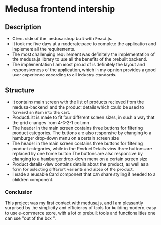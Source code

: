 # Medusa frontend intership

<h2>Description</h2>

<ul> 
<li>Client side of the medusa shop built with React.js.

</li>
<li>
It took me five days at a moderate pace to complete the application and implement all the requirements.
</li>
<li>
The most challenging requirement was definitely the implementation of the medusa.js library to use all the benefits of the prebuilt backend.
</li>
<li>
The implementation I am most proud of is definitely the layout and responsiveness of the application, which in my opinion provides a good user experience according to all industry standards.

</li>
</ul>

<h2>Structure</h2>

<ul>
<li>
It contains main screen with the list of products recieved from the medusa-backend,
and the product details which could be used to forward an item into the cart.
</li>
<li>
ProductList is made to fit four different screen sizes, in such a way that the grid changes from 4-3-2-1 column
</li>
<li>
The header in the main screen contains three buttons for filtering product categories.
The buttons are also responsive by changing to a hamburger drop-down menu on a certain screen size
</li>
<li>
The header in the main screen contains three buttons for filtering product categories, while in the ProductDetails view three buttons are replaced by one home button
The buttons are also responsive by changing to a hamburger drop-down menu on a certain screen size
</li>
<li>
Product details-view contains details about the product, as well as a form for selecting different variants and sizes of the product.
</li>
<li>
I made a reusable Card component that can share styling if needed to a children component.
</li>
</ul>

<h3>Conclusion</h3>
This project was my first contact with medusa.js, and I am pleasantly surprised by the simplicity and efficiency of tools for building modern, easy to use e-commerce store, with a lot of prebuilt tools and functionalities one can use "out of the box ".
